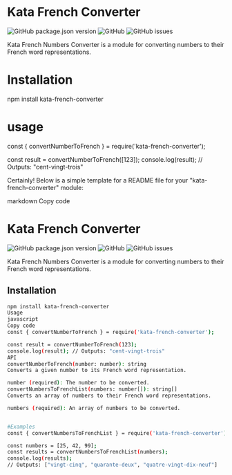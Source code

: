# Kata French Converter

![GitHub package.json version](https://img.shields.io/github/package-json/v/hajriaimen/kata-french-converter)
![GitHub](https://img.shields.io/github/license/hajriaimen/kata-french-converter)
![GitHub issues](https://img.shields.io/github/issues/hajriaimen/kata-french-converter)

Kata French Numbers Converter is a module for converting numbers to their French word representations.

# Installation

npm install kata-french-converter

# usage

const { convertNumberToFrench } = require('kata-french-converter');

const result = convertNumberToFrench([123]);
console.log(result); // Outputs: "cent-vingt-trois"



Certainly! Below is a simple template for a README file for your "kata-french-converter" module:

markdown
Copy code
# Kata French Converter

![GitHub package.json version](https://img.shields.io/github/package-json/v/hajriaimen/kata-french-converter)
![GitHub](https://img.shields.io/github/license/hajriaimen/kata-french-converter)
![GitHub issues](https://img.shields.io/github/issues/hajriaimen/kata-french-converter)

Kata French Numbers Converter is a module for converting numbers to their French word representations.

## Installation

```bash
npm install kata-french-converter
Usage
javascript
Copy code
const { convertNumberToFrench } = require('kata-french-converter');

const result = convertNumberToFrench(123);
console.log(result); // Outputs: "cent-vingt-trois"
API
convertNumberToFrench(number: number): string
Converts a given number to its French word representation.

number (required): The number to be converted.
convertNumbersToFrenchList(numbers: number[]): string[]
Converts an array of numbers to their French word representations.

numbers (required): An array of numbers to be converted.


#Examples
const { convertNumbersToFrenchList } = require('kata-french-converter');

const numbers = [25, 42, 99];
const results = convertNumbersToFrenchList(numbers);
console.log(results);
// Outputs: ["vingt-cinq", "quarante-deux", "quatre-vingt-dix-neuf"]
